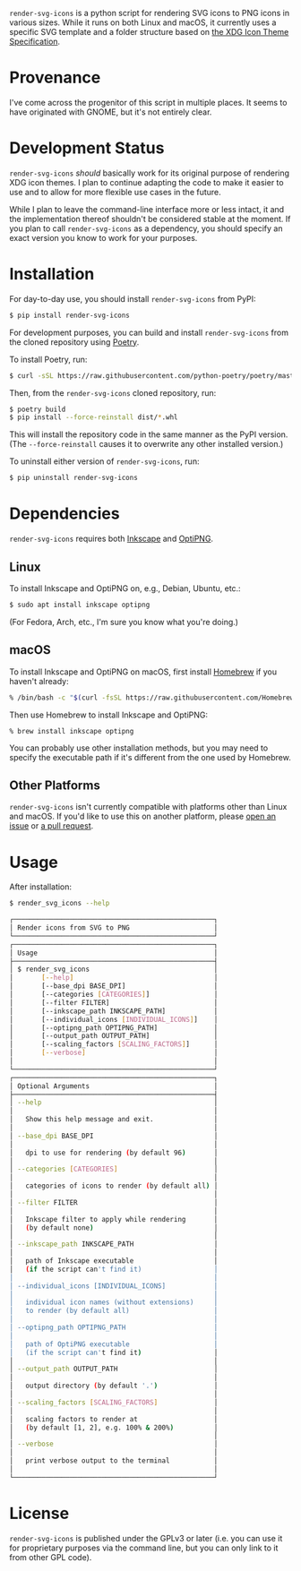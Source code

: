 `render-svg-icons` is a python script for rendering SVG icons to PNG icons in various sizes. While it runs on both Linux and macOS, it currently uses a specific SVG template and a folder structure based on [the XDG Icon Theme Specification](https://specifications.freedesktop.org/icon-theme-spec/latest/).

# Provenance

I've come across the progenitor of this script in multiple places. It seems to have originated with GNOME, but it's not entirely clear.

# Development Status

`render-svg-icons` _should_ basically work for its original purpose of rendering XDG icon themes. I plan to continue adapting the code to make it easier to use and to allow for more flexible use cases in the future.

While I plan to leave the command-line interface more or less intact, it and the implementation thereof shouldn't be considered stable at the moment. If you plan to call `render-svg-icons` as a dependency, you should specify an exact version you know to work for your purposes.

# Installation

For day-to-day use, you should install `render-svg-icons` from PyPI:

```bash
$ pip install render-svg-icons
```

For development purposes, you can build and install `render-svg-icons` from the cloned repository using [Poetry](https://python-poetry.org/).

To install Poetry, run:

```bash
$ curl -sSL https://raw.githubusercontent.com/python-poetry/poetry/master/get-poetry.py | python -
```

Then, from the `render-svg-icons` cloned repository, run:

```bash
$ poetry build
$ pip install --force-reinstall dist/*.whl
```

This will install the repository code in the same manner as the PyPI version. (The `--force-reinstall` causes it to overwrite any other installed version.)

To uninstall either version of `render-svg-icons`, run:

```bash
$ pip uninstall render-svg-icons
```

# Dependencies

`render-svg-icons` requires both [Inkscape](https://inkscape.org/) and [OptiPNG](http://optipng.sourceforge.net/).

## Linux

To install Inkscape and OptiPNG on, e.g., Debian, Ubuntu, etc.:

```bash
$ sudo apt install inkscape optipng
```

(For Fedora, Arch, etc., I'm sure you know what you're doing.)

## macOS

To install Inkscape and OptiPNG on macOS, first install [Homebrew](https://brew.sh/) if you haven't already:

```bash
% /bin/bash -c "$(curl -fsSL https://raw.githubusercontent.com/Homebrew/install/HEAD/install.sh)"
```

Then use Homebrew to install Inkscape and OptiPNG:

```
% brew install inkscape optipng
```

You can probably use other installation methods, but you may need to specify the executable path if it's different from the one used by Homebrew.

## Other Platforms

`render-svg-icons` isn't currently compatible with platforms other than Linux and macOS. If you'd like to use this on another platform, please [open an issue](https://github.com/elsiehupp/render-svg-icons/issues/new) or [a pull request](https://github.com/elsiehupp/render-svg-icons/compare).

# Usage

After installation:

```bash
$ render_svg_icons --help

┌──────────────────────────────────────────────────┐
│ Render icons from SVG to PNG                     │
└──────────────────────────────────────────────────┘
┌──────────────────────────────────────────────────┐
│ Usage                                            │
├──────────────────────────────────────────────────┤
│ $ render_svg_icons                               │
│       [--help]                                   │
│       [--base_dpi BASE_DPI]                      │
│       [--categories [CATEGORIES]]                │
│       [--filter FILTER]                          │
│       [--inkscape_path INKSCAPE_PATH]            │
│       [--individual_icons [INDIVIDUAL_ICONS]]    │
│       [--optipng_path OPTIPNG_PATH]              │
│       [--output_path OUTPUT_PATH]                │
│       [--scaling_factors [SCALING_FACTORS]]      │
│       [--verbose]                                │
│                                                  │
└──────────────────────────────────────────────────┘
┌──────────────────────────────────────────────────┐
│ Optional Arguments                               │
├──────────────────────────────────────────────────┤
│ --help                                           │
│                                                  │
│   Show this help message and exit.               │
│                                                  │
│ --base_dpi BASE_DPI                              │
│                                                  │
│   dpi to use for rendering (by default 96)       │
│                                                  │
│ --categories [CATEGORIES]                        │
│                                                  │
│   categories of icons to render (by default all) │
│                                                  │
│ --filter FILTER                                  │
│                                                  │
│   Inkscape filter to apply while rendering       │
│   (by default none)                              │
│                                                  │
│ --inkscape_path INKSCAPE_PATH                    │
│                                                  │
│   path of Inkscape executable                    │
│   (if the script can't find it)                  │
│                                                  │
│ --individual_icons [INDIVIDUAL_ICONS]            │
│                                                  │
│   individual icon names (without extensions)     │
│   to render (by default all)                     │
│                                                  │
│ --optipng_path OPTIPNG_PATH                      │
│                                                  │
│   path of OptiPNG executable                     │
│   (if the script can't find it)                  │
│                                                  │
│ --output_path OUTPUT_PATH                        │
│                                                  │
│   output directory (by default '.')              │
│                                                  │
│ --scaling_factors [SCALING_FACTORS]              │
│                                                  │
│   scaling factors to render at                   │
│   (by default [1, 2], e.g. 100% & 200%)          │
│                                                  │
│ --verbose                                        │
│                                                  │
│   print verbose output to the terminal           │
│                                                  │
└──────────────────────────────────────────────────┘
```

# License

`render-svg-icons` is published under the GPLv3 or later (i.e. you can use it for proprietary purposes via the command line, but you can only link to it from other GPL code).
